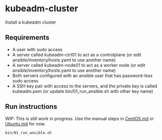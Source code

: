 # kubeadm-cluster

Install a kubeadm cluster

## Requirements

- A user with sudo access
- A server called kubeadm-ctrl01 to act as a controlplane (or edit ansible/inventory/hosts.yaml to use another name)
- A server called kubeadm-node01 to act as a worker node (or edit ansible/inventory/hosts.yaml to use another name)
- Both servers configured with an ansible user that has password-less sudo access
- A SSH key pair with access to the servers, and the private key is called kubeadm.pem (or update bin/01_run_ansible.sh with other key name)

## Run instructions

WIP: This is still work in progress. Use the manual steps in [CentOS.md](CentOS.md) or [Ubuntu.md](Ubuntu.md) for now.

```bash
bin/01_run_ansible.sh
```
